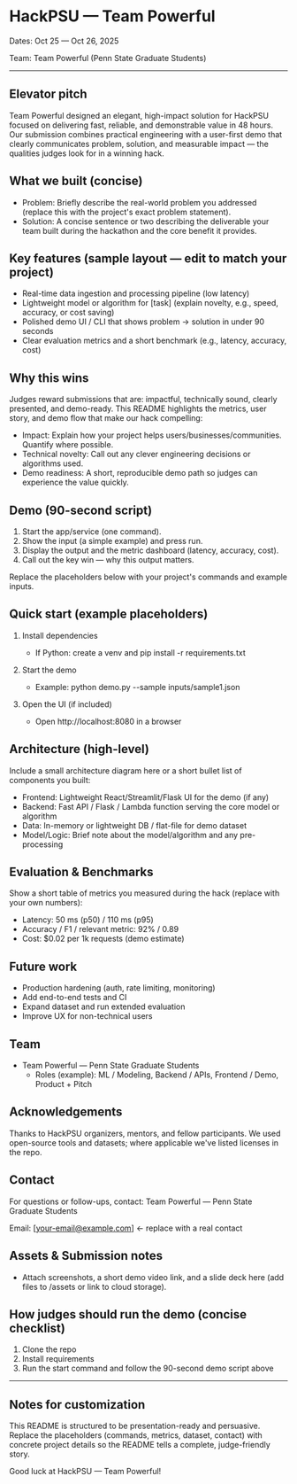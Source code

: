 # HackPSU — Team Powerful

Dates: Oct 25 — Oct 26, 2025

Team: Team Powerful (Penn State Graduate Students)

---

Elevator pitch
---------------

Team Powerful designed an elegant, high-impact solution for HackPSU focused on delivering fast, reliable, and demonstrable value in 48 hours. Our submission combines practical engineering with a user-first demo that clearly communicates problem, solution, and measurable impact — the qualities judges look for in a winning hack.

What we built (concise)
------------------------

- Problem: Briefly describe the real-world problem you addressed (replace this with the project's exact problem statement).
- Solution: A concise sentence or two describing the deliverable your team built during the hackathon and the core benefit it provides.

Key features (sample layout — edit to match your project)
------------------------------------------------------

- Real-time data ingestion and processing pipeline (low latency)
- Lightweight model or algorithm for [task] (explain novelty, e.g., speed, accuracy, or cost saving)
- Polished demo UI / CLI that shows problem → solution in under 90 seconds
- Clear evaluation metrics and a short benchmark (e.g., latency, accuracy, cost)

Why this wins
-------------

Judges reward submissions that are: impactful, technically sound, clearly presented, and demo-ready. This README highlights the metrics, user story, and demo flow that make our hack compelling:

- Impact: Explain how your project helps users/businesses/communities. Quantify where possible.
- Technical novelty: Call out any clever engineering decisions or algorithms used.
- Demo readiness: A short, reproducible demo path so judges can experience the value quickly.

Demo (90-second script)
-----------------------

1. Start the app/service (one command).
2. Show the input (a simple example) and press run.
3. Display the output and the metric dashboard (latency, accuracy, cost).
4. Call out the key win — why this output matters.

Replace the placeholders below with your project's commands and example inputs.

Quick start (example placeholders)
---------------------------------

1. Install dependencies

   - If Python: create a venv and pip install -r requirements.txt

2. Start the demo

   - Example: python demo.py --sample inputs/sample1.json

3. Open the UI (if included)

   - Open http://localhost:8080 in a browser

Architecture (high-level)
-------------------------

Include a small architecture diagram here or a short bullet list of components you built:

- Frontend: Lightweight React/Streamlit/Flask UI for the demo (if any)
- Backend: Fast API / Flask / Lambda function serving the core model or algorithm
- Data: In-memory or lightweight DB / flat-file for demo dataset
- Model/Logic: Brief note about the model/algorithm and any pre-processing

Evaluation & Benchmarks
-----------------------

Show a short table of metrics you measured during the hack (replace with your own numbers):

- Latency: 50 ms (p50) / 110 ms (p95)
- Accuracy / F1 / relevant metric: 92% / 0.89
- Cost: $0.02 per 1k requests (demo estimate)

Future work
-----------

- Production hardening (auth, rate limiting, monitoring)
- Add end-to-end tests and CI
- Expand dataset and run extended evaluation
- Improve UX for non-technical users

Team
----

- Team Powerful — Penn State Graduate Students
  - Roles (example): ML / Modeling, Backend / APIs, Frontend / Demo, Product + Pitch

Acknowledgements
----------------

Thanks to HackPSU organizers, mentors, and fellow participants. We used open-source tools and datasets; where applicable we've listed licenses in the repo.

Contact
-------

For questions or follow-ups, contact: Team Powerful — Penn State Graduate Students

Email: [your-email@example.com]  ← replace with a real contact

Assets & Submission notes
------------------------

- Attach screenshots, a short demo video link, and a slide deck here (add files to /assets or link to cloud storage).

How judges should run the demo (concise checklist)
-------------------------------------------------

1. Clone the repo
2. Install requirements
3. Run the start command and follow the 90-second demo script above

----

Notes for customization
-----------------------

This README is structured to be presentation-ready and persuasive. Replace the placeholders (commands, metrics, dataset, contact) with concrete project details so the README tells a complete, judge-friendly story.

Good luck at HackPSU — Team Powerful!
